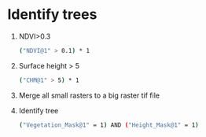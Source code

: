 # Identify trees

1. NDVI>0.3
    
    ```bash
    ("NDVI@1" > 0.1) * 1
    ```
    
2. Surface height > 5
    
    ```bash
    ("CHM@1" > 5) * 1
    ```
    
3. Merge all small rasters to a big raster tif file
4. Identify tree 
    
    ```bash
    ("Vegetation_Mask@1" = 1) AND ("Height_Mask@1" = 1)
    ```